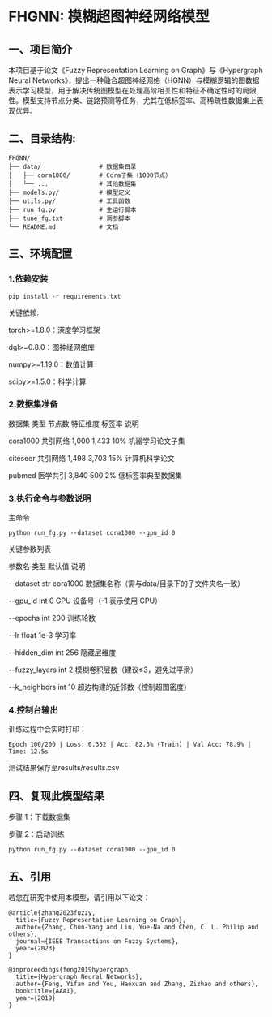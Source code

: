 # FHGNN: 模糊超图神经网络模型

## 一、项目简介
本项目基于论文《Fuzzy Representation Learning on Graph》与《Hypergraph Neural Networks》，提出一种融合超图神经网络（HGNN）与模糊逻辑的图数据表示学习模型，用于解决传统图模型在处理高阶相关性和特征不确定性时的局限性。模型支持节点分类、链路预测等任务，尤其在低标签率、高稀疏性数据集上表现优异。

## 二、目录结构:
```
FHGNN/
├── data/                # 数据集目录
│   ├── cora1000/        # Cora子集（1000节点）
│   └── ...              # 其他数据集
├── models.py/           # 模型定义
├── utils.py/            # 工具函数
├── run_fg.py            # 主运行脚本
├── tune_fg.txt          # 调参脚本
└── README.md            # 文档
```


## 三、环境配置
### 1.依赖安装
```
pip install -r requirements.txt
```
关键依赖:

torch>=1.8.0：深度学习框架

dgl>=0.8.0：图神经网络库

numpy>=1.19.0：数值计算

scipy>=1.5.0：科学计算

### 2.数据集准备
数据集	类型	节点数	特征维度	标签率	说明

cora1000	共引网络	1,000	1,433	10%	机器学习论文子集


citeseer	共引网络	1,498	3,703	15%	计算机科学论文

pubmed	医学共引	3,840	500	2%	低标签率典型数据集

### 3.执行命令与参数说明
主命令
```
python run_fg.py --dataset cora1000 --gpu_id 0
```
关键参数列表

参数名	类型	默认值	说明

--dataset	str	cora1000	数据集名称（需与data/目录下的子文件夹名一致）

--gpu_id	int	0	GPU 设备号（-1 表示使用 CPU）

--epochs	int	200	训练轮数

--lr	float	1e-3	学习率

--hidden_dim	int	256	隐藏层维度

--fuzzy_layers	int	2	模糊卷积层数（建议≤3，避免过平滑）

--k_neighbors	int	10	超边构建的近邻数（控制超图密度）

### 4.控制台输出
训练过程中会实时打印：
```
Epoch 100/200 | Loss: 0.352 | Acc: 82.5% (Train) | Val Acc: 78.9% | Time: 12.5s
```
测试结果保存至results/results.csv

## 四、复现此模型结果
步骤 1：下载数据集

步骤 2：启动训练
```
python run_fg.py --dataset cora1000 --gpu_id 0
```

## 五、引用
若您在研究中使用本模型，请引用以下论文：
```
@article{zhang2023fuzzy,
  title={Fuzzy Representation Learning on Graph},
  author={Zhang, Chun-Yang and Lin, Yue-Na and Chen, C. L. Philip and others},
  journal={IEEE Transactions on Fuzzy Systems},
  year={2023}
}

@inproceedings{feng2019hypergraph,
  title={Hypergraph Neural Networks},
  author={Feng, Yifan and You, Haoxuan and Zhang, Zizhao and others},
  booktitle={AAAI},
  year={2019}
}
```
